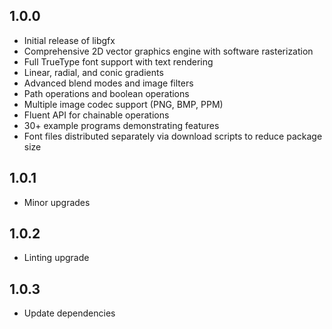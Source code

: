 ## 1.0.0

- Initial release of libgfx
- Comprehensive 2D vector graphics engine with software rasterization
- Full TrueType font support with text rendering
- Linear, radial, and conic gradients
- Advanced blend modes and image filters
- Path operations and boolean operations
- Multiple image codec support (PNG, BMP, PPM)
- Fluent API for chainable operations
- 30+ example programs demonstrating features
- Font files distributed separately via download scripts to reduce package size

## 1.0.1

- Minor upgrades

## 1.0.2

- Linting upgrade

## 1.0.3

- Update dependencies


